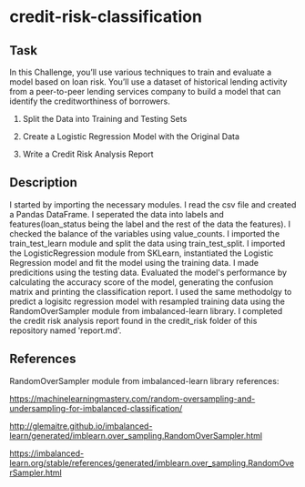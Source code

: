 # credit-risk-classification

## Task

In this Challenge, you’ll use various techniques to train and evaluate a model based on loan risk. You’ll use a dataset of historical lending activity from a peer-to-peer lending services company to build a model that can identify the creditworthiness of borrowers.

1. Split the Data into Training and Testing Sets

2. Create a Logistic Regression Model with the Original Data

3. Write a Credit Risk Analysis Report

## Description

I started by importing the necessary modules. I read the csv file and created a Pandas DataFrame. I seperated the data into labels and features(loan_status being the label and the rest of the data the features). I checked the balance of the variables using value_counts. I imported the train_test_learn module and split the data using train_test_split. I imported the LogisticRegression module from SKLearn, instantiated the Logistic Regression model and fit the model using the training data. I made predicitions using the testing data. Evaluated the model's performance by calculating the accuracy score of the model, generating the confusion matrix and printing the classification report. I used the same methodolgy to predict a logisitc regression model with resampled training data using the RandomOverSampler module from imbalanced-learn library. I completed the credit risk analysis report found in the credit_risk folder of this repository named 'report.md'.

## References

RandomOverSampler module from imbalanced-learn library references:

https://machinelearningmastery.com/random-oversampling-and-undersampling-for-imbalanced-classification/ 

http://glemaitre.github.io/imbalanced-learn/generated/imblearn.over_sampling.RandomOverSampler.html

https://imbalanced-learn.org/stable/references/generated/imblearn.over_sampling.RandomOverSampler.html
